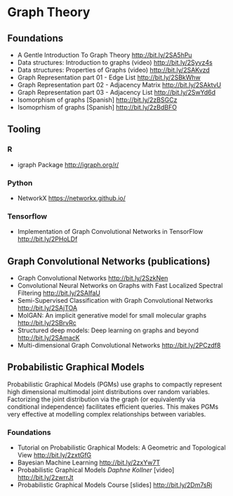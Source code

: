 # Graph Theory 

## Foundations
* A Gentle Introduction To Graph Theory http://bit.ly/2SA5hPu
* Data structures: Introduction to graphs (video) http://bit.ly/2Syvz4s
* Data structures: Properties of Graphs (video) http://bit.ly/2SAKvzd
* Graph Representation part 01 - Edge List http://bit.ly/2SBkWhw
* Graph Representation part 02 - Adjacency Matrix http://bit.ly/2SAktvU
* Graph Representation part 03 - Adjacency List http://bit.ly/2SwYd6d
* Isomorphism of graphs [Spanish] http://bit.ly/2zBSGCz
* Isomoprhism of graphs [Spanish] http://bit.ly/2zBdBFO


## Tooling
### R
* igraph Package http://igraph.org/r/
### Python
* NetworkX https://networkx.github.io/
### Tensorflow
* Implementation of Graph Convolutional Networks in TensorFlow http://bit.ly/2PHoLDf

## Graph Convolutional Networks (publications)

* Graph Convolutional Networks http://bit.ly/2SzkNen
* Convolutional Neural Networks on Graphs with Fast Localized Spectral Filtering http://bit.ly/2SAIfaU
* Semi-Supervised Classification with Graph Convolutional Networks http://bit.ly/2SAjTOA
* MolGAN: An implicit generative model for small molecular graphs http://bit.ly/2SBrvRc
* Structured deep models: Deep learning on graphs and beyond http://bit.ly/2SAmacK
* Multi-dimensional Graph Convolutional Networks http://bit.ly/2PCzdf8

## Probabilistic Graphical Models 
Probabilistic Graphical Models (PGMs) use graphs to compactly represent high dimensional multimodal joint distributions over random variables. Factorizing the joint distribution via the graph (or equivalently via conditional independence) facilitates efficient queries. This makes PGMs very effective at modelling complex relationships between variables. 
### Foundations
* Tutorial on Probabilistic Graphical Models: A Geometric and Topological View http://bit.ly/2zxtGfG
* Bayesian Machine Learning http://bit.ly/2zxYw7T
* Probabilistic Graphical Models _Daphne Kollner_ [video] http://bit.ly/2zwrrJt
* Probabilistic Graphical Models Course [slides] http://bit.ly/2Dm7sRj
